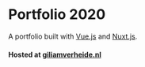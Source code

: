 # Portfolio 2020

A portfolio built with [Vue.js](https://vuejs.org/) and [Nuxt.js](https://nuxtjs.org/).

#### Hosted at [giliamverheide.nl](https://giliamverheide.nl)
